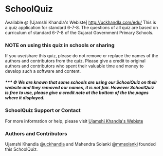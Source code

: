 SchoolQuiz
=============
Available @ [Ujamshi Khandla's Webiste] http://uckhandla.com/edu/ 
This is a quiz application for standard 6-7-8.
The questions of all quiz are based on curriculum of standard 6-7-8 of the Gujarat Government Primary Schools.



### NOTE on using this quiz in schools or sharing
If you use/share this quiz, please do not remove or replace the names of the authors and contributors from the quiz.
Please give a credit to original authors and contributors who spent their valuable time and money to develop such a software and content.

##### *** &copy; We are known that some schools are using our SchoolQuiz on their website and they removed our names, it is not fair. However SchoolQuiz is free to use, please give a credit note at the bottom of the the pages where it displayed.

### SchoolQuiz Support or Contact
For more information or help, please visit [Ujamshi Khandla's Webiste](http://uckhandla.com/edu/)

### Authors and Contributors
Ujamshi Khandla [@uckhandla](https://github.com/uckhandla) and Mahendra Solanki [@mmsolanki](https://github.com/mmsolanki) founded this SchoolQuiz.
